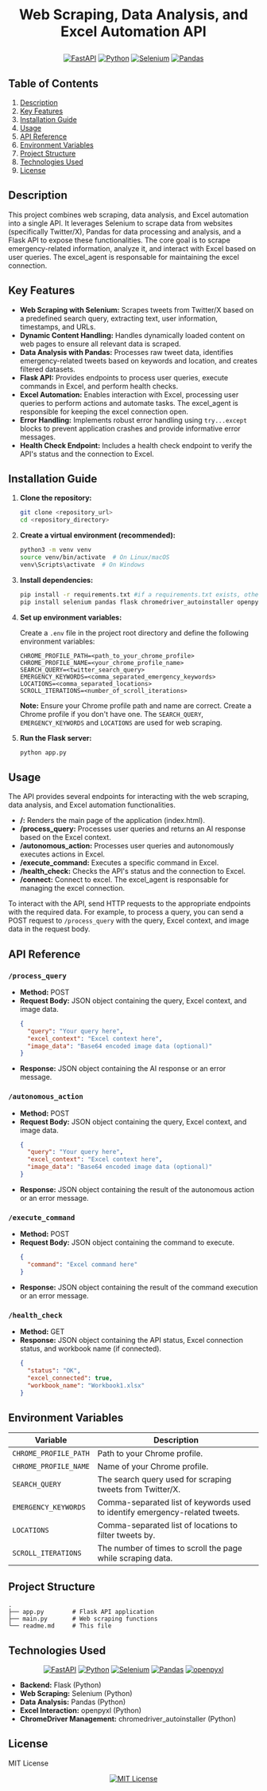 # <p align="center">Web Scraping, Data Analysis, and Excel Automation API</p>

<p align="center">
  <a href="#"><img src="https://img.shields.io/badge/FastAPI-005571?style=for-the-badge&logo=fastapi" alt="FastAPI"></a>
  <a href="#"><img src="https://img.shields.io/badge/Python-3776AB?style=for-the-badge&logo=python&logoColor=white" alt="Python"></a>
  <a href="#"><img src="https://img.shields.io/badge/Selenium-4DB33D?style=for-the-badge&logo=selenium" alt="Selenium"></a>
  <a href="#"><img src="https://img.shields.io/badge/Pandas-150458?style=for-the-badge&logo=pandas" alt="Pandas"></a>
</p>

## Table of Contents

1.  [Description](#description)
2.  [Key Features](#key-features)
3.  [Installation Guide](#installation-guide)
4.  [Usage](#usage)
5.  [API Reference](#api-reference)
6.  [Environment Variables](#environment-variables)
7.  [Project Structure](#project-structure)
8.  [Technologies Used](#technologies-used)
9.  [License](#license)

## Description

This project combines web scraping, data analysis, and Excel automation into a single API. It leverages Selenium to scrape data from websites (specifically Twitter/X), Pandas for data processing and analysis, and a Flask API to expose these functionalities. The core goal is to scrape emergency-related information, analyze it, and interact with Excel based on user queries. The excel_agent is responsable for maintaining the excel connection.

## Key Features

*   **Web Scraping with Selenium:** Scrapes tweets from Twitter/X based on a predefined search query, extracting text, user information, timestamps, and URLs.
*   **Dynamic Content Handling:**  Handles dynamically loaded content on web pages to ensure all relevant data is scraped.
*   **Data Analysis with Pandas:** Processes raw tweet data, identifies emergency-related tweets based on keywords and location, and creates filtered datasets.
*   **Flask API:** Provides endpoints to process user queries, execute commands in Excel, and perform health checks.
*   **Excel Automation:** Enables interaction with Excel, processing user queries to perform actions and automate tasks. The excel_agent is responsible for keeping the excel connection open.
*   **Error Handling:** Implements robust error handling using `try...except` blocks to prevent application crashes and provide informative error messages.
*   **Health Check Endpoint:** Includes a health check endpoint to verify the API's status and the connection to Excel.

## Installation Guide

1.  **Clone the repository:**

    ```bash
    git clone <repository_url>
    cd <repository_directory>
    ```

2.  **Create a virtual environment (recommended):**

    ```bash
    python3 -m venv venv
    source venv/bin/activate  # On Linux/macOS
    venv\Scripts\activate  # On Windows
    ```

3.  **Install dependencies:**

    ```bash
    pip install -r requirements.txt #if a requirements.txt exists, otherwise:
    pip install selenium pandas flask chromedriver_autoinstaller openpyxl
    ```

4.  **Set up environment variables:**

    Create a `.env` file in the project root directory and define the following environment variables:

    ```
    CHROME_PROFILE_PATH=<path_to_your_chrome_profile>
    CHROME_PROFILE_NAME=<your_chrome_profile_name>
    SEARCH_QUERY=<twitter_search_query>
    EMERGENCY_KEYWORDS=<comma_separated_emergency_keywords>
    LOCATIONS=<comma_separated_locations>
    SCROLL_ITERATIONS=<number_of_scroll_iterations>
    ```

    **Note:** Ensure your Chrome profile path and name are correct. Create a Chrome profile if you don't have one. The `SEARCH_QUERY`, `EMERGENCY_KEYWORDS` and `LOCATIONS` are used for web scraping.

5.  **Run the Flask server:**

    ```bash
    python app.py
    ```

## Usage

The API provides several endpoints for interacting with the web scraping, data analysis, and Excel automation functionalities.

*   **/:** Renders the main page of the application (index.html).
*   **/process_query:** Processes user queries and returns an AI response based on the Excel context.
*   **/autonomous_action:** Processes user queries and autonomously executes actions in Excel.
*   **/execute_command:** Executes a specific command in Excel.
*   **/health_check:** Checks the API's status and the connection to Excel.
*   **/connect:** Connect to excel.
The excel_agent is responsable for managing the excel connection.

To interact with the API, send HTTP requests to the appropriate endpoints with the required data. For example, to process a query, you can send a POST request to `/process_query` with the query, Excel context, and image data in the request body.

## API Reference

### `/process_query`

*   **Method:** POST
*   **Request Body:** JSON object containing the query, Excel context, and image data.
    ```json
    {
      "query": "Your query here",
      "excel_context": "Excel context here",
      "image_data": "Base64 encoded image data (optional)"
    }
    ```
*   **Response:** JSON object containing the AI response or an error message.

### `/autonomous_action`

*   **Method:** POST
*   **Request Body:** JSON object containing the query, Excel context, and image data.
    ```json
    {
      "query": "Your query here",
      "excel_context": "Excel context here",
      "image_data": "Base64 encoded image data (optional)"
    }
    ```
*   **Response:** JSON object containing the result of the autonomous action or an error message.

### `/execute_command`

*   **Method:** POST
*   **Request Body:** JSON object containing the command to execute.
    ```json
    {
      "command": "Excel command here"
    }
    ```
*   **Response:** JSON object containing the result of the command execution or an error message.

### `/health_check`

*   **Method:** GET
*   **Response:** JSON object containing the API status, Excel connection status, and workbook name (if connected).
    ```json
    {
      "status": "OK",
      "excel_connected": true,
      "workbook_name": "Workbook1.xlsx"
    }
    ```

## Environment Variables

| Variable              | Description                                                                    |
| --------------------- | ------------------------------------------------------------------------------ |
| `CHROME_PROFILE_PATH` | Path to your Chrome profile.                                                   |
| `CHROME_PROFILE_NAME` | Name of your Chrome profile.                                                   |
| `SEARCH_QUERY`        | The search query used for scraping tweets from Twitter/X.                      |
| `EMERGENCY_KEYWORDS`  | Comma-separated list of keywords used to identify emergency-related tweets.   |
| `LOCATIONS`           | Comma-separated list of locations to filter tweets by.                        |
| `SCROLL_ITERATIONS`   | The number of times to scroll the page while scraping data.                   |

## Project Structure

```
.
├── app.py        # Flask API application
├── main.py       # Web scraping functions
└── readme.md     # This file
```

## Technologies Used

<p align="center">
  <a href="#"><img src="https://img.shields.io/badge/FastAPI-005571?style=for-the-badge&logo=fastapi" alt="FastAPI"></a>
  <a href="#"><img src="https://img.shields.io/badge/Python-3776AB?style=for-the-badge&logo=python&logoColor=white" alt="Python"></a>
  <a href="#"><img src="https://img.shields.io/badge/Selenium-4DB33D?style=for-the-badge&logo=selenium" alt="Selenium"></a>
  <a href="#"><img src="https://img.shields.io/badge/Pandas-150458?style=for-the-badge&logo=pandas" alt="Pandas"></a>
  <a href="#"><img src="https://img.shields.io/badge/openpyxl-057D57?style=for-the-badge" alt="openpyxl"></a>
</p>

*   **Backend:** Flask (Python)
*   **Web Scraping:** Selenium (Python)
*   **Data Analysis:** Pandas (Python)
*   **Excel Interaction:** openpyxl (Python)
*   **ChromeDriver Management:** chromedriver\_autoinstaller (Python)

## License

MIT License

<p align="center">
  <a href="https://opensource.org/licenses/MIT"><img src="https://img.shields.io/badge/License-MIT-yellow.svg" alt="MIT License"></a>
</p>
